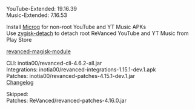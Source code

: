 YouTube-Extended: 19.16.39  
Music-Extended: 7.16.53  

Install [Microg](https://github.com/ReVanced/GmsCore/releases) for non-root YouTube and YT Music APKs  
Use [zygisk-detach](https://github.com/j-hc/zygisk-detach) to detach root ReVanced YouTube and YT Music from Play Store  

[revanced-magisk-module](https://github.com/j-hc/revanced-magisk-module)
  
CLI: inotia00/revanced-cli-4.6.2-all.jar  
Integrations: inotia00/revanced-integrations-1.15.1-dev.1.apk  
Patches: inotia00/revanced-patches-4.15.1-dev.1.jar  
[Changelog](https://github.com/inotia00/revanced-patches/releases/tag/v4.15.1-dev.1)  

Skipped:  
Patches: ReVanced/revanced-patches-4.16.0.jar      
